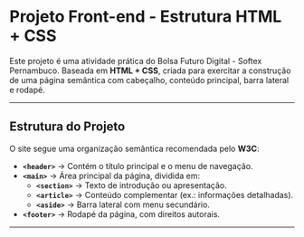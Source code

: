 # Projeto Front-end - Estrutura HTML + CSS

Este projeto é uma atividade prática do Bolsa Futuro Digital - Softex Pernambuco. Baseada em **HTML + CSS**, criada para exercitar a construção de uma página semântica com cabeçalho, conteúdo principal, barra lateral e rodapé.

---

## Estrutura do Projeto

O site segue uma organização semântica recomendada pelo **W3C**:

- **`<header>`** → Contém o título principal e o menu de navegação.
- **`<main>`** → Área principal da página, dividida em:
  - **`<section>`** → Texto de introdução ou apresentação.
  - **`<article>`** → Conteúdo complementar (ex.: informações detalhadas).
  - **`<aside>`** → Barra lateral com menu secundário.
- **`<footer>`** → Rodapé da página, com direitos autorais.

---


